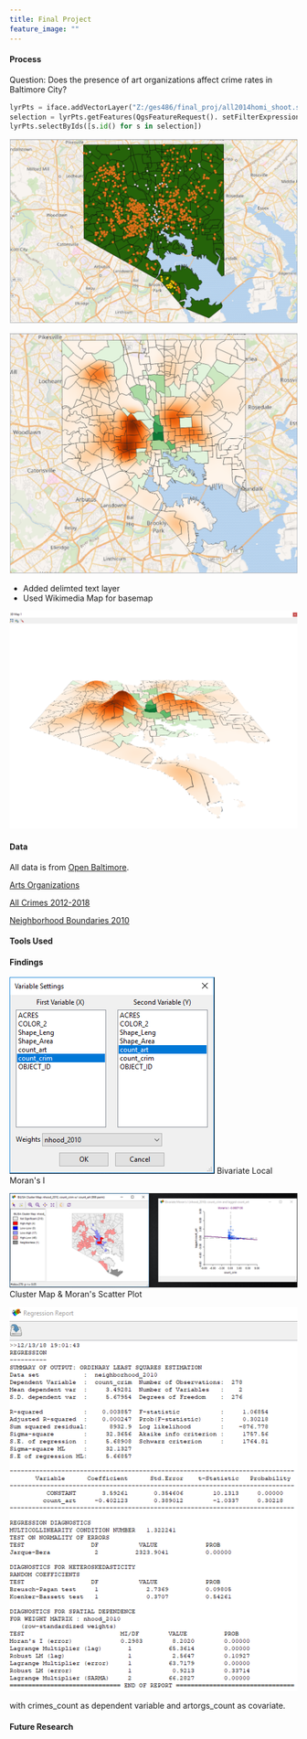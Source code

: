 ```yaml
---
title: Final Project
feature_image: ""
---
```


#### Process
Question: Does the presence of art organizations affect crime rates in Baltimore City?

```python
lyrPts = iface.addVectorLayer("Z:/ges486/final_proj/all2014homi_shoot.shp", "Crimes", "ogr")
selection = lyrPts.getFeatures(QgsFeatureRequest(). setFilterExpression(u'"Neighborho" = \'Brooklyn\''))
lyrPts.selectByIds([s.id() for s in selection])
```
![Select](step1.PNG "step1.PNG")

![Heatmap](heatmapreal.PNG "heatmapreal.PNG")

* Added delimted text layer
* Used Wikimedia Map for basemap

![3D Heatmap](3Dreal1.PNG "3Dreal1.PNG")

#### Data

All data is from [Open Baltimore](https://data.baltimorecity.gov/).

[Arts Organizations](https://data.baltimorecity.gov/Culture-Arts/Baltimore-Arts-Organizations/r4ur-u5nm)

[All Crimes 2012-2018](https://data.baltimorecity.gov/Public-Safety/BPD-Part-1-Victim-Based-Crime-Data/wsfq-mvij/data)

[Neighborhood Boundaries 2010](https://data.baltimorecity.gov/Neighborhoods/Neighborhoods-Shape/ysi8-7icr)

#### Tools Used

#### Findings

![Moran's I step 1](morani1.PNG "morani1.PNG")
Bivariate Local Moran's I

![Moran's I step 2](morani2.PNG "morani2.PNG")
Cluster Map & Moran's Scatter Plot

![Regression Report](report.PNG "report.PNG")

with crimes_count as dependent variable and artorgs_count as covariate.

#### Future Research


